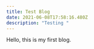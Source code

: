 ```yaml
---
title: Test Blog
date: 2021-06-08T17:58:16.480Z
description: "Testing "
---
```

Hello, this is my first blog.